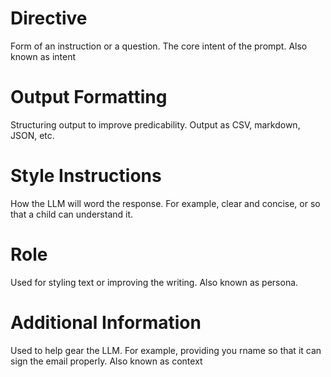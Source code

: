 # Directive

Form of an instruction or a question. The core intent of the prompt. Also known as intent

# Output Formatting

Structuring output to improve predicability. Output as CSV, markdown, JSON, etc.

# Style Instructions

How the LLM will word the response. For example, clear and concise, or so that a child can understand it.

# Role

Used for styling text or improving the writing. Also known as persona.

# Additional Information

Used to help gear the LLM. For example, providing you rname so that it can sign the email properly. Also known as context